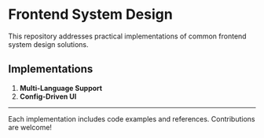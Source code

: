# Frontend System Design

This repository addresses practical implementations of common frontend system design solutions.

## Implementations

1. **Multi-Language Support**
2. **Config-Driven UI**

---

Each implementation includes code examples and references. Contributions are welcome!
